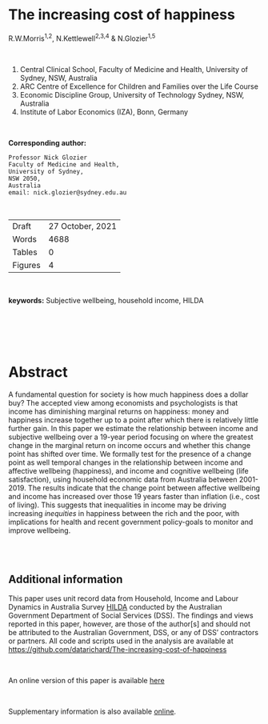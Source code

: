 The increasing cost of happiness
================
R.W.Morris<sup>1,2</sup>, N.Kettlewell<sup>2,3,4</sup> &
N.Glozier<sup>1,5</sup>

 

1.  Central Clinical School, Faculty of Medicine and Health, University
    of Sydney, NSW, Australia
2.  ARC Centre of Excellence for Children and Families over the Life
    Course
3.  Economic Discipline Group, University of Technology Sydney, NSW,
    Australia
4.  Institute of Labor Economics (IZA), Bonn, Germany

 

**Corresponding author:**

    Professor Nick Glozier  
    Faculty of Medicine and Health,   
    University of Sydney,  
    NSW 2050,  
    Australia  
    email: nick.glozier@sydney.edu.au

 

|         |                  |
|---------|------------------|
| Draft   | 27 October, 2021 |
| Words   | 4688             |
| Tables  | 0                |
| Figures | 4                |

   

**keywords:** Subjective wellbeing, household income, HILDA

 

<br><br>

# Abstract

A fundamental question for society is how much happiness does a dollar
buy? The accepted view among economists and psychologists is that income
has diminishing marginal returns on happiness: money and happiness
increase together up to a point after which there is relatively little
further gain. In this paper we estimate the relationship between income
and subjective wellbeing over a 19-year period focusing on where the
greatest change in the marginal return on income occurs and whether this
change point has shifted over time. We formally test for the presence of
a change point as well temporal changes in the relationship between
income and affective wellbeing (happiness), and income and cognitive
wellbeing (life satisfaction), using household economic data from
Australia between 2001-2019. The results indicate that the change point
between affective wellbeing and income has increased over those 19 years
faster than inflation (i.e., cost of living). This suggests that
inequalities in income may be driving increasing *inequities* in
happiness between the rich and the poor, with implications for health
and recent government policy-goals to monitor and improve wellbeing.

<br><br>

## Additional information

This paper uses unit record data from Household, Income and Labour
Dynamics in Australia Survey
[HILDA](https://melbourneinstitute.unimelb.edu.au/hilda) conducted by
the Australian Government Department of Social Services (DSS). The
findings and views reported in this paper, however, are those of the
author\[s\] and should not be attributed to the Australian Government,
DSS, or any of DSS’ contractors or partners. All code and scripts used
in the analysis are available at
<https://github.com/datarichard/The-increasing-cost-of-happiness>

<br>

An online version of this paper is available
[here](https://datarichard.github.io/The-increasing-cost-of-happiness/)

<br>

Supplementary information is also available
[online](https://datarichard.github.io/The-increasing-cost-of-happiness/supplementary.html).

<br><br>
